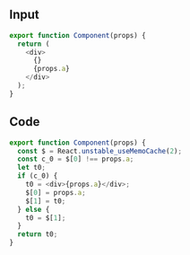 
## Input

```javascript
export function Component(props) {
  return (
    <div>
      {}
      {props.a}
    </div>
  );
}

```

## Code

```javascript
export function Component(props) {
  const $ = React.unstable_useMemoCache(2);
  const c_0 = $[0] !== props.a;
  let t0;
  if (c_0) {
    t0 = <div>{props.a}</div>;
    $[0] = props.a;
    $[1] = t0;
  } else {
    t0 = $[1];
  }
  return t0;
}

```
      